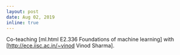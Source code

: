 ```yaml
---
layout: post
date: Aug 02, 2019
inline: true
---
```


Co-teaching [ml.html E2.336 Foundations of machine learning] with [http://ece.iisc.ac.in/~vinod Vinod Sharma].
